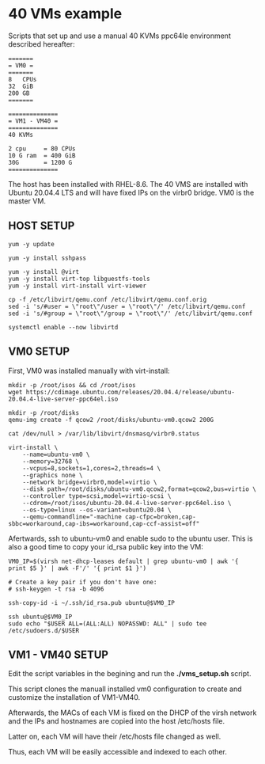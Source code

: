 # 40 VMs example

Scripts that set up and use a manual 40 KVMs ppc64le environment described hereafter:

~~~
=======
= VM0 =
=======
8   CPUs
32  GiB
200 GB
=======

==============
= VM1 - VM40 =
==============
40 KVMs

2 cpu     = 80 CPUs
10 G ram  = 400 GiB
30G       = 1200 G
==============
~~~

The host has been installed with RHEL-8.6.
The 40 VMS are installed with Ubuntu 20.04.4 LTS and will have fixed IPs on the virbr0 bridge.
VM0 is the master VM.

## HOST SETUP
~~~
yum -y update

yum -y install sshpass

yum -y install @virt
yum -y install virt-top libguestfs-tools
yum -y install virt-install virt-viewer

cp -f /etc/libvirt/qemu.conf /etc/libvirt/qemu.conf.orig
sed -i 's/#user = \"root\"/user = \"root\"/' /etc/libvirt/qemu.conf
sed -i 's/#group = \"root\"/group = \"root\"/' /etc/libvirt/qemu.conf

systemctl enable --now libvirtd
~~~

## VM0 SETUP

First, VM0 was installed manually with virt-install:

~~~
mkdir -p /root/isos && cd /root/isos
wget https://cdimage.ubuntu.com/releases/20.04.4/release/ubuntu-20.04.4-live-server-ppc64el.iso

mkdir -p /root/disks
qemu-img create -f qcow2 /root/disks/ubuntu-vm0.qcow2 200G

cat /dev/null > /var/lib/libvirt/dnsmasq/virbr0.status

virt-install \
	--name=ubuntu-vm0 \
	--memory=32768 \
	--vcpus=8,sockets=1,cores=2,threads=4 \
	--graphics none \
	--network bridge=virbr0,model=virtio \
	--disk path=/root/disks/ubuntu-vm0.qcow2,format=qcow2,bus=virtio \
	--controller type=scsi,model=virtio-scsi \
	--cdrom=/root/isos/ubuntu-20.04.4-live-server-ppc64el.iso \
	--os-type=linux --os-variant=ubuntu20.04 \
	--qemu-commandline="-machine cap-cfpc=broken,cap-sbbc=workaround,cap-ibs=workaround,cap-ccf-assist=off"
~~~

Afertwards, ssh to ubuntu-vm0 and enable sudo to the ubuntu user. This is also a good time to copy your id_rsa public key into the VM:
~~~
VM0_IP=$(virsh net-dhcp-leases default | grep ubuntu-vm0 | awk '{ print $5 }' | awk -F'/' '{ print $1 }')

# Create a key pair if you don't have one:
# ssh-keygen -t rsa -b 4096

ssh-copy-id -i ~/.ssh/id_rsa.pub ubuntu@$VM0_IP

ssh ubuntu@$VM0_IP
sudo echo "$USER ALL=(ALL:ALL) NOPASSWD: ALL" | sudo tee /etc/sudoers.d/$USER
~~~

## VM1 - VM40 SETUP
Edit the script variables in the begining and run the **./vms_setup.sh** script.

This script clones the manuall installed vm0 configuration to create and customize the installation of VM1-VM40.

Afterwards, the MACs of each VM is fixed on the DHCP of the virsh network and the IPs and hostnames are copied into the host /etc/hosts file.

Latter on, each VM will have their /etc/hosts file changed as well.

Thus, each VM will be easily accessible and indexed to each other.
